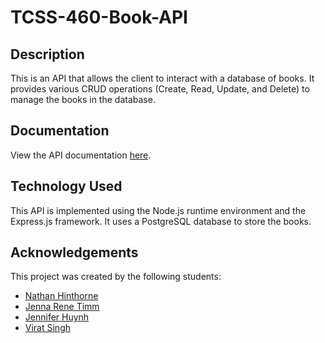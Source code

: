 # TCSS-460-Book-API

## Description

This is an API that allows the client to interact with a database of books. It provides various CRUD operations (Create, Read, Update, and Delete) to manage the books in the database.

## Documentation

View the API documentation [here](https://nathanhinthorne.github.io/TCSS-460-Book-API/).

## Technology Used

This API is implemented using the Node.js runtime environment and the Express.js framework. It uses a PostgreSQL database to store the books.

## Acknowledgements

This project was created by the following students:

- [Nathan Hinthorne](https://github.com/NathanHinthorne)
- [Jenna Rene Timm](https://github.com/jennatimm)
- [Jennifer Huynh](https://github.com/jennifer-huynh)
- [Virat Singh](https://github.com/Viratsmann)
